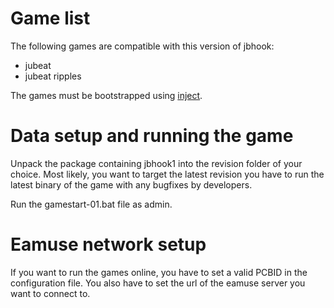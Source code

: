 # Game list

The following games are compatible with this version of jbhook:
* jubeat
* jubeat ripples

The games must be bootstrapped using [inject](../inject.md).

# Data setup and running the game

Unpack the package containing jbhook1 into the revision folder of your choice.
Most likely, you want to target the latest revision you have to run the latest
binary of the game with any bugfixes by developers.

Run the gamestart-01.bat file as admin.

# Eamuse network setup

If you want to run the games online, you have to set a valid PCBID in the
configuration file. You also have to set the url of the eamuse server you want
to connect to.
